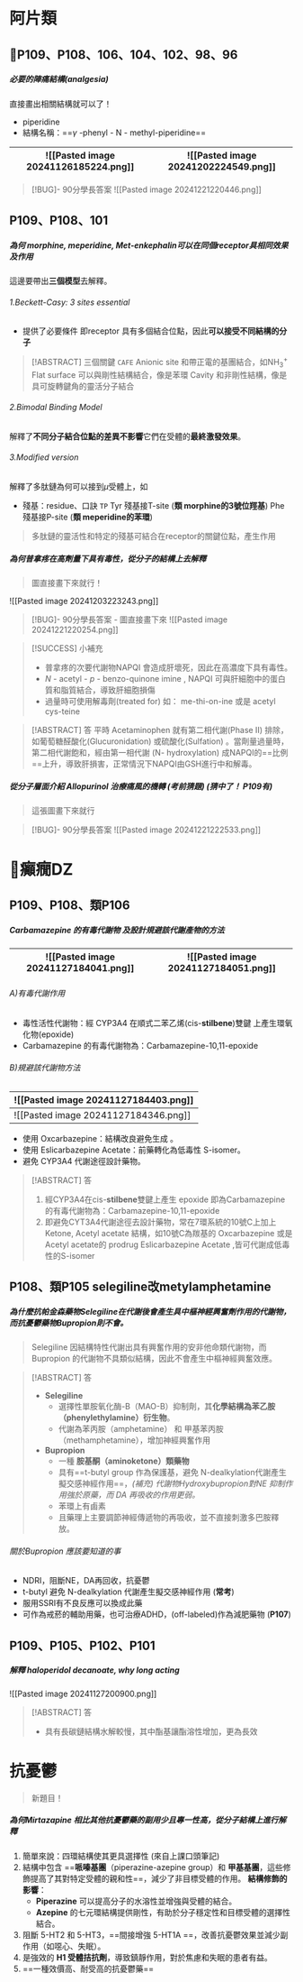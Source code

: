 # 阿片類
## P109、P108、106、104、102、98、96
##### 必要的陣痛結構(analgesia)
直接畫出相關結構就可以了！
- piperidine
- 結構名稱：==$\gamma$ -phenyl - N - methyl-piperidine==

| ![[Pasted image 20241126185224.png]] | ![[Pasted image 20241202224549.png]] |
| ------------------------------------ | ------------------------------------ |


> [!BUG]- 90分學長答案
>  ![[Pasted image 20241221220446.png]]

## P109、P108、101
##### 為何 morphine, meperidine, Met-enkephalin可以在同個receptor具相同效果及作用
這邊要帶出**三個模型**去解釋。  
###### 1.Beckett-Casy: 3 sites essential
- 提供了必要條件
即receptor 具有多個結合位點，因此**可以接受不同結構的分子**

> [!ABSTRACT]  三個關鍵 `CAFE`
> Anionic site 和帶正電的基團結合，如NH$_3^+$
> Flat surface 可以與剛性結構結合，像是苯環
> Cavity 和非剛性結構，像是具可旋轉鍵角的靈活分子結合

###### 2.Bimodal Binding Model
解釋了**不同分子結合位點的差異不影響**它們在受體的**最終激發效果**。
###### 3.Modified version
解釋了多肽鏈為何可以接到$\mu$受體上，如
- 殘基：residue、口訣 `TP`
Tyr 殘基接T-site (**類 morphine的3號位羥基**)
Phe 殘基接P-site (**類 meperidine的苯環**)
> 多肽鏈的靈活性和特定的殘基可結合在receptor的關鍵位點，產生作用

##### 為何普拿疼在高劑量下具有毒性，從分子的結構上去解釋
> 圖直接畫下來就行！

![[Pasted image 20241203223243.png]]

> [!BUG]- 90分學長答案 - 圖直接畫下來
>  ![[Pasted image 20241221220254.png]]

> [!SUCCESS] 小補充
> 
> - 普拿疼的次要代謝物NAPQI 會造成肝壞死，因此在高濃度下具有毒性。
> - *N* - acetyl - *p* - benzo-quinone imine , NAPQI 可與肝細胞中的蛋白質和脂質結合，導致肝細胞損傷
> - 過量時可使用解毒劑(treated for) 如： me-thi-on-ine 或是 acetyl cys-teine

> [!ABSTRACT] 答
>  平時 Acetaminophen 就有第二相代謝(Phase II) 排除，如葡萄糖醛酸化(Glucuronidation) 或硫酸化(Sulfation) 。當劑量過量時，第二相代謝飽和，經由第一相代謝 (N- hydroxylation) 成NAPQI的==比例==上升，導致肝損害，正常情況下NAPQI由GSH進行中和解毒。

##### 從分子層面介紹 Allopurinol 治療痛風的機轉 (考前猜題) (猜中了！ P109有)
> 這張圖畫下來就行

> [!BUG]- 90分學長答案
>  ![[Pasted image 20241221222533.png]]

# 癲癇DZ
## P109、P108、類P106
##### Carbamazepine 的有毒代謝物 及設計規避該代謝產物的方法

| ![[Pasted image 20241127184041.png]] | ![[Pasted image 20241127184051.png]] |
| ------------------------------------ | ------------------------------------ |


###### A)有毒代謝作用
- 毒性活性代謝物：經 CYP3A4 在順式⼆苯⼄烯(cis-**stilbene**)雙鍵 上產⽣環氧化物(epoxide)
- Carbamazepine 的有毒代謝物為：Carbamazepine-10,11-epoxide

###### B)規避該代謝物方法

| ![[Pasted image 20241127184403.png]] |
| ------------------------------------ |
| ![[Pasted image 20241127184346.png]] |


- 使用 Oxcarbazepine：結構改良避免生成 。
- 使用 Eslicarbazepine Acetate：前藥轉化為低毒性 S-isomer。
- 避免 CYP3A4 代謝途徑設計藥物。

> [!ABSTRACT] 答
>  1. 經CYP3A4在cis-**stilbene**雙鍵上產生 epoxide 即為Carbamazepine 的有毒代謝物為：Carbamazepine-10,11-epoxide
>  2. 即避免CYT3A4代謝途徑去設計藥物，常在7環系統的10號C上加上 Ketone, Acetyl acetate 結構，如10號C為羰基的 Oxcarbazepine 或是Acetyl acetate的 prodrug Eslicarbazepine Acetate ,皆可代謝成低毒性的S-isomer

## P108、類P105 selegiline改metylamphetamine
##### 為什麼抗帕金森藥物Selegiline在代謝後會產生具中樞神經興奮劑作用的代謝物，而抗憂鬱藥物Bupropion則不會。
>  Selegiline 因結構特性代謝出具有興奮作用的安非他命類代謝物，而 Bupropion 的代謝物不具類似結構，因此不會產生中樞神經興奮效應。

> [!ABSTRACT] 答
>  - **Selegiline**
> 	 - 選擇性單胺氧化酶-B（MAO-B）抑制劑，其**化學結構為苯乙胺（phenylethylamine）衍生物**。
> 	 - 代謝為苯丙胺（amphetamine） 和 甲基苯丙胺（methamphetamine），增加神經興奮作用
>  - **Bupropion** 
> 	 - 一種 **胺基酮（aminoketone）類藥物**
> 	 - 具有==t-butyl group 作為保護基，避免 N-dealkylation代謝產生擬交感神經作用==，*(補充) 代謝物Hydroxybupropion對NE 抑制作用強於原藥，而 DA 再吸收的作用更弱。*
> 	 - 苯環上有鹵素
> 	 - 且藥理上主要調節神經傳遞物的再吸收，並不直接刺激多巴胺釋放。


###### 關於Bupropion 應該要知道的事
- NDRI，阻斷NE，DA再回收，抗憂鬱
- t-butyl 避免 N-dealkylation 代謝產生擬交感神經作用 (**常考**)
- 服用SSRI有不良反應可以換成此藥
- 可作為戒菸的輔助用藥，也可治療ADHD，(off-labeled)作為減肥藥物 (**P107**)

## P109、P105、P102、P101
##### 解釋 haloperidol decanoate, why long acting 
![[Pasted image 20241127200900.png]]
> [!ABSTRACT] 答
>  - 具有長碳鏈結構水解較慢，其中酯基讓酯溶性增加，更為長效

# 抗憂鬱
> 新題目！
##### 為何Mirtazapine 相比其他抗憂鬱藥的副用少且專一性高，從分子結構上進行解釋
1. 簡單來說：四環結構使其更具選擇性 (來自上課口頭筆記)
2. 結構中包含 ==**哌嗪基團**（piperazine-azepine group）和 **甲基基團**，這些修飾提高了其對特定受體的親和性==，減少了非目標受體的作用。
	**結構修飾的影響**：
	- **Piperazine** 可以提高分子的水溶性並增強與受體的結合。
	- **Azepine** 的七元環結構提供剛性，有助於分子穩定性和目標受體的選擇性結合。
1. 阻斷 5-HT2 和 5-HT3，==間接增強 5-HT1A ==，改善抗憂鬱效果並減少副作用（如噁心、失眠）。
2. 是強效的 **H1 受體拮抗劑**，導致鎮靜作用，對於焦慮和失眠的患者有益。
3. ==一種效價高、耐受高的抗憂鬱藥==